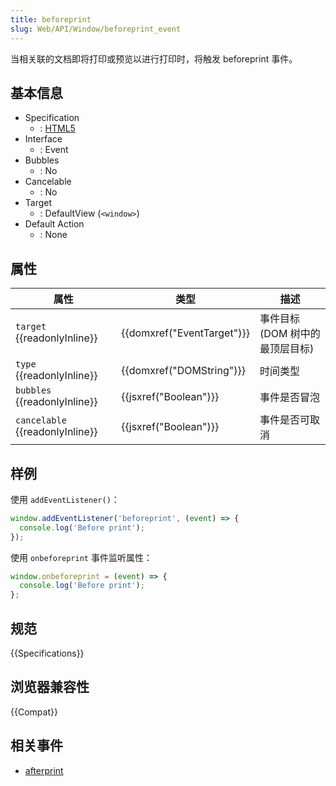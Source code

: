 ```yaml
---
title: beforeprint
slug: Web/API/Window/beforeprint_event
---
```


当相关联的文档即将打印或预览以进行打印时，将触发 beforeprint 事件。

## 基本信息

- Specification
  - : [HTML5](https://html.spec.whatwg.org/multipage/webappapis.html#printing)
- Interface
  - : Event
- Bubbles
  - : No
- Cancelable
  - : No
- Target
  - : DefaultView (`<window>`)
- Default Action
  - : None

## 属性

| 属性                                  | 类型                                 | 描述                            |
| ------------------------------------- | ------------------------------------ | ------------------------------- |
| `target` {{readonlyInline}}     | {{domxref("EventTarget")}} | 事件目标 (DOM 树中的最顶层目标) |
| `type` {{readonlyInline}}       | {{domxref("DOMString")}}     | 时间类型                        |
| `bubbles` {{readonlyInline}}    | {{jsxref("Boolean")}}         | 事件是否冒泡                    |
| `cancelable` {{readonlyInline}} | {{jsxref("Boolean")}}         | 事件是否可取消                  |

## 样例

使用 `addEventListener()`：

```js
window.addEventListener('beforeprint', (event) => {
  console.log('Before print');
});
```

使用 `onbeforeprint` 事件监听属性：

```js
window.onbeforeprint = (event) => {
  console.log('Before print');
};
```

## 规范

{{Specifications}}

## 浏览器兼容性

{{Compat}}

## 相关事件

- [afterprint](/zh-CN/docs/Web/Events/afterprint)
